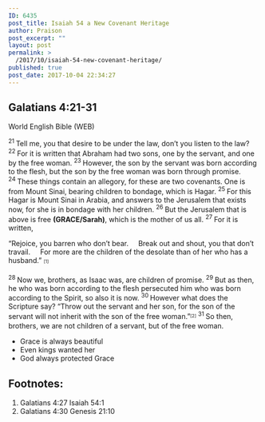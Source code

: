 ```yaml
---
ID: 6435
post_title: Isaiah 54 a New Covenant Heritage
author: Praison
post_excerpt: ""
layout: post
permalink: >
  /2017/10/isaiah-54-new-covenant-heritage/
published: true
post_date: 2017-10-04 22:34:27
---
```

<h2 class="passage-display"><span class="passage-display-bcv">Galatians 4:21-31</span></h2>
<p class="passage-display"><span class="passage-display-version">World English Bible (WEB)</span></p>
<span id="en-WEB-29154" class="text Gal-4-21"><sup class="versenum">21 </sup>Tell me, you that desire to be under the law, don’t you listen to the law? </span><span id="en-WEB-29155" class="text Gal-4-22"><sup class="versenum">22 </sup>For it is written that Abraham had two sons, one by the servant, and one by the free woman. </span><span id="en-WEB-29156" class="text Gal-4-23"><sup class="versenum">23 </sup>However, the son by the servant was born according to the flesh, but the son by the free woman was born through promise. </span><span id="en-WEB-29157" class="text Gal-4-24"><sup class="versenum">24 </sup>These things contain an allegory, for these are two covenants. One is from Mount Sinai, bearing children to bondage, which is Hagar. </span><span id="en-WEB-29158" class="text Gal-4-25"><sup class="versenum">25 </sup>For this Hagar is Mount Sinai in Arabia, and answers to the Jerusalem that exists now, for she is in bondage with her children. </span><span id="en-WEB-29159" class="text Gal-4-26"><sup class="versenum">26 </sup>But the Jerusalem that is above is free <strong>(GRACE/Sarah)</strong>, which is the mother of us all. </span><span id="en-WEB-29160" class="text Gal-4-27"><sup class="versenum">27 </sup>For it is written,</span>
<div class="poetry">
<p class="line"><span class="text Gal-4-27">“Rejoice, you barren who don’t bear.</span>
<span class="indent-1"><span class="indent-1-breaks">    </span><span class="text Gal-4-27">Break out and shout, you that don’t travail.</span></span>
<span class="indent-1"><span class="indent-1-breaks">    </span><span class="text Gal-4-27">For more are the children of the desolate than of her who has a husband.” <sup class="footnote" style="box-sizing: border-box; font-size: 0.625em; line-height: 22px; position: relative; vertical-align: top; top: 0px;" data-fn="#fen-WEB-29160a" data-link="[&lt;a href=&quot;#fen-WEB-29160a&quot; title=&quot;See footnote a&quot;&gt;a&lt;/a&gt;]">[1]</sup></span></span></p>

</div>
<span id="en-WEB-29161" class="text Gal-4-28"><sup class="versenum">28 </sup>Now we, brothers, as Isaac was, are children of promise. </span><span id="en-WEB-29162" class="text Gal-4-29"><sup class="versenum">29 </sup>But as then, he who was born according to the flesh persecuted him who was born according to the Spirit, so also it is now. </span><span id="en-WEB-29163" class="text Gal-4-30"><sup class="versenum">30 </sup>However what does the Scripture say? “Throw out the servant and her son, for the son of the servant will not inherit with the son of the free woman.”<sup class="footnote" style="box-sizing: border-box; font-size: 0.625em; line-height: 22px; position: relative; vertical-align: top; top: 0px;" data-fn="#fen-WEB-29163b" data-link="[&lt;a href=&quot;#fen-WEB-29163b&quot; title=&quot;See footnote b&quot;&gt;b&lt;/a&gt;]">[2]</sup> </span><span id="en-WEB-29164" class="text Gal-4-31"><sup class="versenum">31 </sup>So then, brothers, we are not children of a servant, but of the free woman.</span>
<ul>
 	<li>Grace is always beautiful</li>
 	<li>Even kings wanted her</li>
 	<li>God always protected Grace</li>
</ul>
<div class="footnotes">
<h2>Footnotes:</h2>
<ol>
 	<li id="fen-WEB-29160a">Galatians 4:27 <span class="footnote-text">Isaiah 54:1</span></li>
 	<li id="fen-WEB-29163b">Galatians 4:30 <span class="footnote-text">Genesis 21:10</span></li>
</ol>
</div>